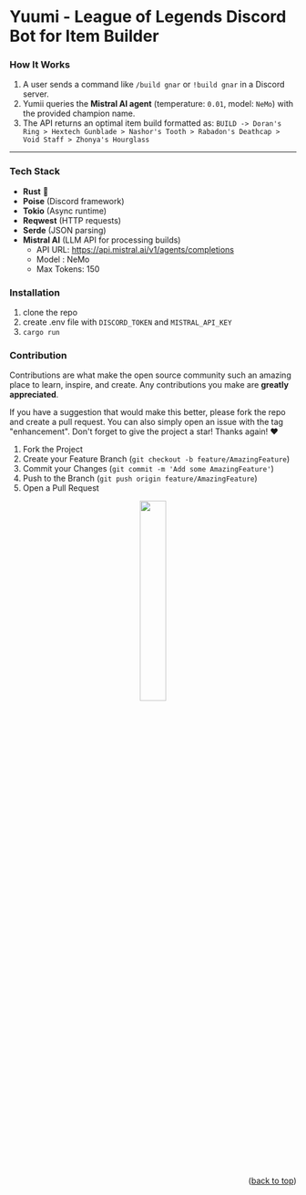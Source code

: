 # **Yuumi - League of Legends Discord Bot for Item Builder**

### **How It Works**
1. A user sends a command like `/build gnar` or `!build gnar` in a Discord server.
2. Yumii queries the **Mistral AI agent** (temperature: `0.01`, model: `NeMo`) with the provided champion name.
3. The API returns an optimal item build formatted as:   `BUILD -> Doran's Ring > Hextech Gunblade > Nashor's Tooth > Rabadon's Deathcap > Void Staff > Zhonya's Hourglass`

---

### Tech Stack
- **Rust** 🦀
- **Poise** (Discord framework)
- **Tokio** (Async runtime)
- **Reqwest** (HTTP requests)
- **Serde** (JSON parsing)
- **Mistral AI** (LLM API for processing builds)
  - API URL: https://api.mistral.ai/v1/agents/completions
  - Model : NeMo
  - Max Tokens: 150

### Installation
1. clone the repo 
2. create .env file with `DISCORD_TOKEN` and `MISTRAL_API_KEY`
3. `cargo run`

### Contribution
Contributions are what make the open source community such an amazing place to learn, inspire, and create. Any contributions you make are **greatly appreciated**.

If you have a suggestion that would make this better, please fork the repo and create a pull request. You can also simply open an issue with the tag "enhancement".
Don't forget to give the project a star! Thanks again! ❤️

1. Fork the Project
2. Create your Feature Branch (`git checkout -b feature/AmazingFeature`)
3. Commit your Changes (`git commit -m 'Add some AmazingFeature'`)
4. Push to the Branch (`git push origin feature/AmazingFeature`)
5. Open a Pull Request

<div align="center">
  <img src="https://github.com/user-attachments/assets/39afad43-5e36-4124-a9c8-243054d6e20f" width="30%">
</div>

<p align="right">(<a href="#top">back to top</a>)</p>



